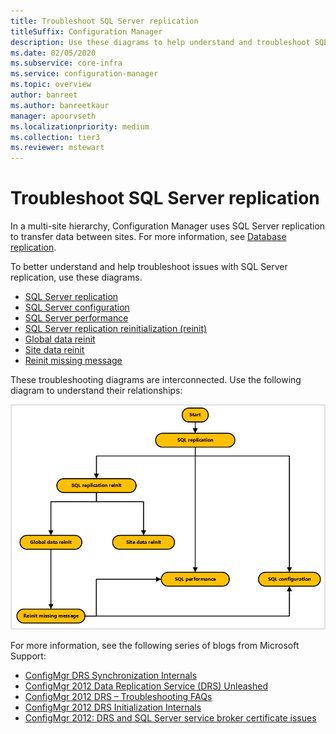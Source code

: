 ```yaml
---
title: Troubleshoot SQL Server replication
titleSuffix: Configuration Manager
description: Use these diagrams to help understand and troubleshoot SQL Server replication between Configuration Manager sites
ms.date: 02/05/2020
ms.subservice: core-infra
ms.service: configuration-manager
ms.topic: overview
author: banreet
ms.author: banreetkaur
manager: apoorvseth
ms.localizationpriority: medium
ms.collection: tier3
ms.reviewer: mstewart
---
```


# Troubleshoot SQL Server replication

In a multi-site hierarchy, Configuration Manager uses SQL Server replication to transfer data between sites. For more information, see [Database replication](../../../plan-design/hierarchy/database-replication.md).

To better understand and help troubleshoot issues with SQL Server replication, use these diagrams.

- [SQL Server replication](sql-replication.md)
- [SQL Server configuration](sql-configuration.md)
- [SQL Server performance](sql-performance.md)
- [SQL Server replication reinitialization (reinit)](sql-replication-reinit.md)
- [Global data reinit](global-data-reinit.md)
- [Site data reinit](site-data-reinit.md)
- [Reinit missing message](reinit-missing-message.md)

These troubleshooting diagrams are interconnected. Use the following diagram to understand their relationships:

![Overview diagram of process for troubleshooting SQL Server replication](media/overview.png)

<!-- PNG used instead of SVG because of weird blankspace in the SVG. The SVG file exists in the same location. -->

For more information, see the following series of blogs from Microsoft Support:

- [ConfigMgr DRS Synchronization Internals](https://techcommunity.microsoft.com/t5/configuration-manager-archive/configmgr-drs-synchronization-internals/ba-p/1154317)
- [ConfigMgr 2012 Data Replication Service (DRS) Unleashed](https://techcommunity.microsoft.com/t5/configuration-manager-archive/configmgr-2012-data-replication-service-drs-unleashed/ba-p/339916)
- [ConfigMgr 2012 DRS – Troubleshooting FAQs](https://techcommunity.microsoft.com/t5/configuration-manager-archive/configmgr-2012-drs-troubleshooting-faqs/ba-p/339934)
- [ConfigMgr 2012 DRS Initialization Internals](https://techcommunity.microsoft.com/t5/configuration-manager-archive/configmgr-2012-drs-initialization-internals/ba-p/339948)
- [ConfigMgr 2012: DRS and SQL Server service broker certificate issues](https://techcommunity.microsoft.com/t5/configuration-manager-archive/configmgr-2012-drs-and-sql-service-broker-certificate-issues/ba-p/339910)
